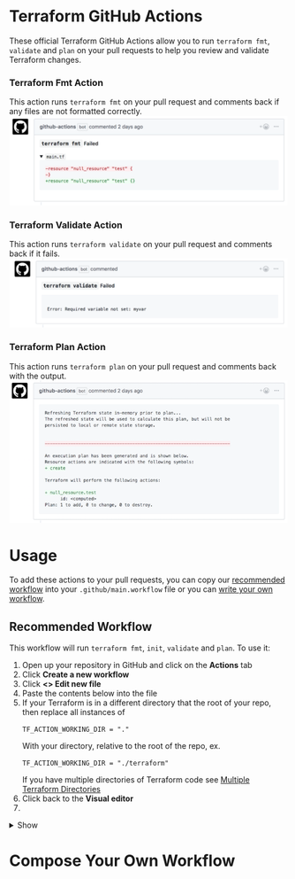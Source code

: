 # Terraform GitHub Actions
These official Terraform GitHub Actions allow you to run `terraform fmt`, `validate` and `plan` on your pull requests to help you review and validate Terraform changes.

### Terraform Fmt Action
This action runs `terraform fmt` on your pull request and comments back if any files are not formatted correctly.
![Terraform Fmt Action](assets/fmt.png)

### Terraform Validate Action
This action runs `terraform validate` on your pull request and comments back if it fails.
![Terraform Validate Action](assets/validate.png)

### Terraform Plan Action
This action runs `terraform plan` on your pull request and comments back with the output.
![Terraform Plan Action](assets/plan.png)

# Usage
To add these actions to your pull requests, you can copy our [recommended workflow](#recommended-workflow) into your `.github/main.workflow` file or you can [write your own workflow](#compose-your-own-workflow).

## Recommended Workflow
This workflow will run `terraform fmt`, `init`, `validate` and `plan`. To use it:
1. Open up your repository in GitHub and click on the **Actions** tab
1. Click **Create a new workflow**
1. Click **<> Edit new file**
1. Paste the contents below into the file
1. If your Terraform is in a different directory that the root of your repo, then replace all instances of
    ```
    TF_ACTION_WORKING_DIR = "."
    ```
    With your directory, relative to the root of the repo, ex.
    ```
    TF_ACTION_WORKING_DIR = "./terraform"
    ```
    If you have multiple directories of Terraform code see [Multiple Terraform Directories](#multiple-terraform-directories)
1. Click back to the **Visual editor**
1. 

<details><summary>Show</summary>
  
```workflow
# .github/main.workflow
workflow "Terraform" {
  resolves = "terraform-plan"
  on = "pull_request"
}

action "filter-to-pr-open-synced" {
  uses = "docker://superbbears/filter:0.2.0"
  args = ["action", "opened|synchronize"]
}

action "terraform-fmt" {
  uses = "hashicorp/terraform-github-actions/fmt@v0.1"
  needs = "filter-to-pr-open-synced"
  secrets = ["GITHUB_TOKEN"]
  env = {
    # Set to the directory where your Terraform configuration lives.
    # Should be a relative path to the root of the repo, ex. ./mytfdir
    TF_ACTION_WORKING_DIR = "."
  }
}

action "terraform-init" {
  uses = "hashicorp/terraform-github-actions/init@v0.1"
  needs = "terraform-fmt"
  secrets = ["GITHUB_TOKEN"]
  env = {
    TF_ACTION_WORKING_DIR = "."
  }
}

action "terraform-validate" {
  uses = "hashicorp/terraform-github-actions/validate@v0.1"
  needs = "terraform-init"
  secrets = ["GITHUB_TOKEN"]
  env = {
    TF_ACTION_WORKING_DIR = "."
  }
}

action "terraform-plan" {
  uses = "hashicorp/terraform-github-actions/plan@v0.1"
  needs = "terraform-validate"
  secrets = [
    "GITHUB_TOKEN",
    "AWS_ACCESS_KEY_ID",
    "AWS_SECRET_ACCESS_KEY",
  ]
  env = {
    TF_ACTION_WORKING_DIR = "."
    # If you're using Terraform workspaces, set this to the workspace name.
    TF_ACTION_WORKSPACE = "default"
  }
}
```
</details>

# Compose Your Own Workflow
